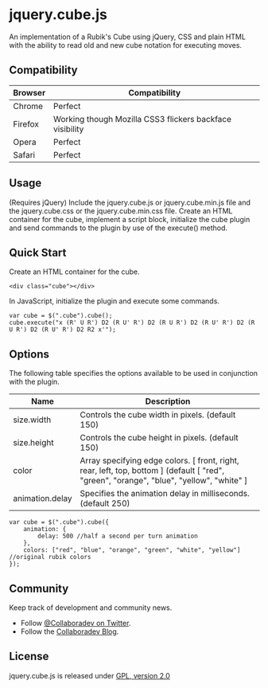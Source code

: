 jquery.cube.js
==============


An implementation of a Rubik's Cube using jQuery, CSS and plain HTML with the ability to read old and new cube notation for executing moves.

## Compatibility

| Browser | Compatibility |
| ------- | ----- |
| Chrome | Perfect |
| Firefox | Working though Mozilla CSS3 flickers backface visibility |
| Opera | Perfect |
| Safari | Perfect |

## Usage

(Requires jQuery) Include the jquery.cube.js or jquery.cube.min.js file and the jquery.cube.css or the jquery.cube.min.css file.
Create an HTML container for the cube, implement a script block, initialize the cube plugin and send commands to the plugin by use of the execute() method.

## Quick Start

Create an HTML container for the cube.

	<div class="cube"></div>

In JavaScript, initialize the plugin and execute some commands.

	var cube = $(".cube").cube();
	cube.execute("x (R' U R') D2 (R U' R') D2 (R U R') D2 (R U' R') D2 (R U R') D2 (R U' R') D2 R2 x'");

## Options

The following table specifies the options available to be used in conjunction with the plugin.

| Name | Description |
| ---- | ----------- |
| size.width | Controls the cube width in pixels. (default 150) |
| size.height | Controls the cube height in pixels. (default 150) |
| color | Array specifying edge colors. [ front, right, rear, left, top, bottom ] (default [ "red", "green", "orange", "blue", "yellow", "white" ] |
| animation.delay | Specifies the animation delay in milliseconds. (default 250) |

    var cube = $(".cube").cube({
        animation: {
            delay: 500 //half a second per turn animation
        },
        colors: ["red", "blue", "orange", "green", "white", "yellow"] //original rubik colors
    });

## Community

Keep track of development and community news.

* Follow [@Collaboradev on Twitter](https://twitter.com/collaboradev).
* Follow the [Collaboradev Blog](http://www.collaboradev.com).

## License

jquery.cube.js is released under [GPL, version 2.0](http://www.gnu.org/licenses/gpl-2.0.html)
